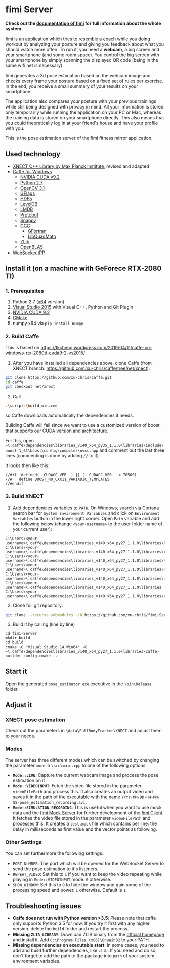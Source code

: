 # fimi Server

**Check out the [documentation of fimi](https://xu-chris.github.io/fimi-Documentation/) for full information about the whole system.**

fimi is an application which tries to resemble a coach while you doing workout by analyzing your posture and giving you feedback about what you should watch more often. To run it, you need a **webcam**, a big screen and your smartphone (and some room space). You control the big screen with your smartphone by simply scanning the displayed QR code (being in the same wifi net is necessary).

fimi generates a 3d pose estimation based on the webcam image and checks every frame your posture based on a fixed set of rules per exercise. In the end, you receive a small summary of your results on your smartphone.

The application also compares your posture with your previous trainings while still being designed with privacy in mind. All your information is stored only temporarily while running the application on your PC or Mac, whereas the training data is stored on your smartphone directly. This also means that you could theoretically log in at your friend's house and have your profile with you.

This is the pose estimation server of the fimi fitness mirror application.

## Used technology
- [XNECT C++ Library by Max Planck Institute](https://gvv.mpi-inf.mpg.de/projects/XNect/), revised and adapted
- [Caffe for Windows](https://github.com/happynear/caffe-windows)
  - [NVIDIA CUDA v9.2](https://developer.nvidia.com/cuda-92-download-archive?target_os=Windows&target_arch=x86_64&target_version=10&target_type=exenetwork)
  - [Python 2.7](https://www.python.org/ftp/python/2.7.18/python-2.7.18.amd64.msi)
  - [OpenCV 3.1](https://opencv.org)
  - [GFlags](https://github.com/gflags/gflags)
  - [HDF5](https://www.hdfgroup.org/solutions/hdf5/)
  - [LevelDB](https://github.com/google/leveldb)
  - [LMDB](http://www.lmdb.tech/doc/starting.html)
  - [Protobuf](https://github.com/protocolbuffers/protobuf)
  - [Snappy](https://github.com/google/snappy)
  - [GCC](http://gcc.gnu.org/git/gcc.git)
    - [GFortran](https://gcc.gnu.org/wiki/GFortran)
    - [LibQuadMath](https://gcc.gnu.org/onlinedocs/libquadmath/)
  - [ZLib](https://zlib.net)
  - [OpenBLAS](https://www.openblas.net)
- [WebSockeetPP](https://github.com/zaphoyd/websocketpp)

## Install it (on a machine with GeForece RTX-2080 TI)

### 1. Prerequisites
1. Python 2.7 ([x64](https://www.python.org/ftp/python/2.7.18/python-2.7.18.amd64.msi) version)
2. [Visual Studio 2015](https://my.visualstudio.com/Downloads?q=visual%20studio%202015&wt.mc_id=o~msft~vscom~older-downloads) with Visual C++, Python and Git Plugin
3. [NVIDIA CUDA 9.2](https://developer.nvidia.com/cuda-92-download-archive?target_os=Windows&target_arch=x86_64&target_version=10&target_type=exenetwork)
4. [CMake](https://github.com/Kitware/CMake/releases/download/v3.18.2/cmake-3.18.2-win64-x64.msi)
5. numpy x64 via `pip install numpy`

### 2. Build Caffe
This is based on https://tkcheng.wordpress.com/2019/04/11/caffe-on-windows-rtx-2080ti-cuda9-2-vs2015/

1. After you have installed all dependencies above, clone Caffe (from XNECT branch: https://github.com/xu-chris/caffe/tree/net/xnect).
  ```bash
  git clone https://github.com/xu-chris/caffe.git
  cd caffe
  git checkout net/xnect
  ```
2. Call
  ```bash
  .\scripts\build_win.cmd
  ```
  so Caffe downloads automatically the dependencies it needs.

Building Caffe will fail since we want to use a customized version of boost that supports our CUDA version and architecture.

For this, open `~\.caffe\dependencies\libraries_v140_x64_py35_1.1.0\libraries\include\boost-1_61\boost\config\compiler\nvcc.hpp` and comment out the last three lines (commenting is done by adding `//` to it).

It looks then like this:
```
//#if !defined(__CUDACC_VER__) || (__CUDACC_VER__ < 70500)
//#   define BOOST_NO_CXX11_VARIADIC_TEMPLATES
//#endif
```

### 3. Build XNECT
1. Add dependencies variables to `PATH`. On Windows, search via Cortana search bar for `System Environment Variables` and click on `Environment Variables` button in the lower right corner. Open `Path` variable and add the following below (change `<your-username>` to the user folder name of your current user):
```
C:\Users\<your-username>\.caffe\dependencies\libraries_v140_x64_py27_1.1.0\libraries\lib\cmake\glog
C:\Users\<your-username>\.caffe\dependencies\libraries_v140_x64_py27_1.1.0\libraries\cmake
C:\Users\<your-username>\.caffe\dependencies\libraries_v140_x64_py27_1.1.0\libraries\lib
C:\Users\<your-username>\.caffe\dependencies\libraries_v140_x64_py27_1.1.0\libraries\x64\vc14
C:\Users\<your-username>\.caffe\dependencies\libraries_v140_x64_py27_1.1.0\libraries\include
C:\Users\<your-username>\.caffe\dependencies\libraries_v140_x64_py27_1.1.0\libraries
C:\Users\<your-username>\.caffe\dependencies\libraries_v140_x64_py27_1.1.0\libraries\x64\vc14\bin
```

2. Clone full git repository:
```bash
git clone --recurse-submodules -j8 https://github.com/xu-chris/fimi-Server.git fimi-Server
```
3. Build it by calling (line by line)
```
cd fimi-Server
mkdir build
cd build
cmake -G "Visual Studio 14 Win64" -C ~\.caffe\dependencies\libraries_v140_x64_py27_1.1.0\libraries\caffe-builder-config.cmake ..
```

## Start it
Open the generated `pose_estimator.exe` executive in the `\bin\Release` folder.

## Adjust it

### XNECT pose estimation
Check out the parameters in `\data\FullBodyTracker\XNECT` and adjust them to your needs.

### Modes
The server has three different modes which can be switched by changing the parameter `mode` in `\src\main.cpp` to one of the following options:
- **`Mode::LIVE`**: Capture the current webcam image and process the pose estimation on it
- **`Mode::VIDEOINPUT`**: Fetch the video file stored in the parameter `videoFilePath` and process this. It also creates an output video and saves it in the path of the executable with the name `YYYY-MM-DD-HH-MM-SS-pose_estimation_recording.avi`.
- **`Mode::SIMULATION_RECORDING`**: This is useful when you want to use mock data and the [fimi Mock Server](https://github.com/xu-chris/fimi-Mock-Server) for further development of the [fimi Client](https://github.com/xu-chris/fimi-Client). It fetches the video file stored in the parameter `videoFilePath` and processes this. It creates a `test.mock` file which contains per line: the delay in milliseconds as first value and the vector points as following.

### Other Settings
You can set furthermore the following settings:
- `PORT_NUMBER`: The port which will be opened for the WebSocket Server to send the pose estimation to it's listeners.
- `REPEAT_VIDEO`: Set this to `1` if you want to keep the video repeating while playing in `Mode::VIDEOINPUT` mode. `0` otherwise.
- `SHOW_WINDOW`: Set this to `0` to hide the window and gain some of the processing speed and power. `1` otherwise. Default is `1`.

## Troubleshooting issues
- **Caffe does not run with Python version >3.5**: Please note that caffe only supports Python 3.5 for now. If you try it first with any higher version. delete the `build` folder and restart the process.
- **Missing `ZLIB_LIBRARY`**: Download ZLIB binary from the [official homepage](http://gnuwin32.sourceforge.net/packages/zlib.htm) and install it. Add `C:\Program Files (x86)\GnuWin32` to your PATH.
- **Missing dependencies on executable start**: In some cases, you need to add and build further dependencies, like `zlib`. If you need and do so, don't forget to add the path to the package into `path` of your system environment variables.
